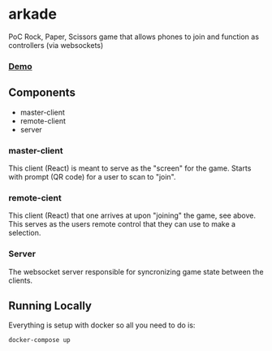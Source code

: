 # arkade
PoC Rock, Paper, Scissors game that allows phones to join and function as controllers (via websockets)

### [Demo](https://s3.amazonaws.com/www.jdhayford.io/videos/quick-demo.mp4)


## Components
- master-client
- remote-client
- server

### master-client
This client (React) is meant to serve as the "screen" for the game. Starts with prompt (QR code) for a user to scan to "join".

### remote-cient
This client (React) that one arrives at upon "joining" the game, see above. This serves as the users remote control that they can use to make a selection.

### Server
The websocket server responsible for syncronizing game state between the clients.

## Running Locally

Everything is setup with docker so all you need to do is:

```
docker-compose up
```